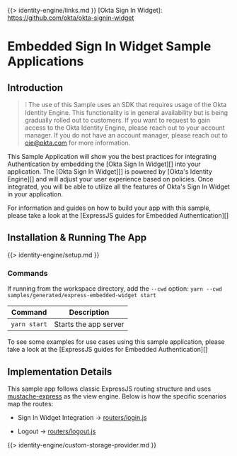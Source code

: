 {{> identity-engine/links.md }}
[Okta Sign In Widget]: https://github.com/okta/okta-signin-widget

# Embedded Sign In Widget Sample Applications

## Introduction

> :grey_exclamation: The use of this Sample uses an SDK that requires usage of the Okta Identity Engine. This functionality is in general availability but is being gradually rolled out to customers. If you want
to request to gain access to the Okta Identity Engine, please reach out to your account manager. If you do not have an account manager, please reach out to oie@okta.com for more information.

This Sample Application will show you the best practices for integrating Authentication by embedding the [Okta Sign In Widget][] into your application. The [Okta Sign In Widget][] is powered by [Okta's Identity Engine][] and will adjust your user experience based on policies. Once integrated, you will be able to utilize all the features of Okta's Sign In Widget in your application.

For information and guides on how to build your app with this sample, please take a look at the [ExpressJS guides for Embedded Authentication][]

## Installation & Running The App

{{> identity-engine/setup.md }}

### Commands

If running from the workspace directory, add the `--cwd` option: `yarn --cwd samples/generated/express-embedded-widget start`

| Command               | Description                    |
| --------------------- | ------------------------------ |
| `yarn start`          | Starts the app server |

To see some examples for use cases using this sample application, please take a look at the [ExpressJS guides for Embedded Authentication][]

## Implementation Details

This sample app follows classic ExpressJS routing structure and uses [mustache-express](https://www.npmjs.com/package/mustache-express) as the view engine. Below is how the specific scenarios map the routes:

* Sign In Widget Integration -> [routers/login.js](./web-server/routes/login.js)

* Logout -> [routers/logout.js](./web-server/routes/logout.js)

{{> identity-engine/custom-storage-provider.md }}
